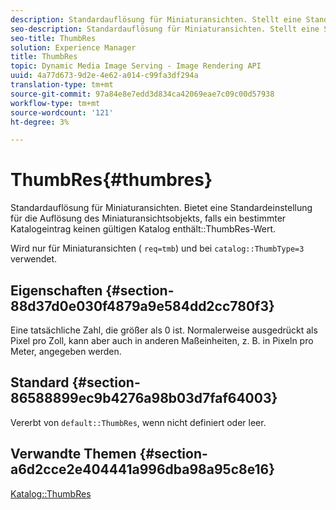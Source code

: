 ```yaml
---
description: Standardauflösung für Miniaturansichten. Stellt eine Standardeinstellung für die Auflösung des Miniaturansichtsobjekts bereit, falls ein bestimmter Katalogeintrag keinen gültigen Wert für "ThumbRes"enthält.
seo-description: Standardauflösung für Miniaturansichten. Stellt eine Standardeinstellung für die Auflösung des Miniaturansichtsobjekts bereit, falls ein bestimmter Katalogeintrag keinen gültigen Wert für "ThumbRes"enthält.
seo-title: ThumbRes
solution: Experience Manager
title: ThumbRes
topic: Dynamic Media Image Serving - Image Rendering API
uuid: 4a77d673-9d2e-4e62-a014-c99fa3df294a
translation-type: tm+mt
source-git-commit: 97a84e8e7edd3d834ca42069eae7c09c00d57938
workflow-type: tm+mt
source-wordcount: '121'
ht-degree: 3%

---
```



# ThumbRes{#thumbres}

Standardauflösung für Miniaturansichten. Bietet eine Standardeinstellung für die Auflösung des Miniaturansichtsobjekts, falls ein bestimmter Katalogeintrag keinen gültigen Katalog enthält::ThumbRes-Wert.

Wird nur für Miniaturansichten ( `req=tmb`) und bei `catalog::ThumbType=3` verwendet.

## Eigenschaften {#section-88d37d0e030f4879a9e584dd2cc780f3}

Eine tatsächliche Zahl, die größer als 0 ist. Normalerweise ausgedrückt als Pixel pro Zoll, kann aber auch in anderen Maßeinheiten, z. B. in Pixeln pro Meter, angegeben werden.

## Standard {#section-86588899ec9b4276a98b03d7faf64003}

Vererbt von `default::ThumbRes`, wenn nicht definiert oder leer.

## Verwandte Themen {#section-a6d2cce2e404441a996dba98a95c8e16}

[Katalog::ThumbRes](../../../../../is-api/image-catalog/image-serving-api-ref/c-image-catalog-reference/c-image-svg-data-reference/c-image-data-reference/r-thumbres-cat.md#reference-eedb9991397347c3bed5bd0a785c4c69)
